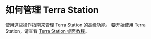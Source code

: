 # 如何管理 Terra Station

使用这些操作指南来管理 Terra Station 的高级功能。 要开始使用 Terra Station，请查看 [Terra Station 桌面教程](/Tutorials/Get-started/Terra-Station-desktop.md)。 